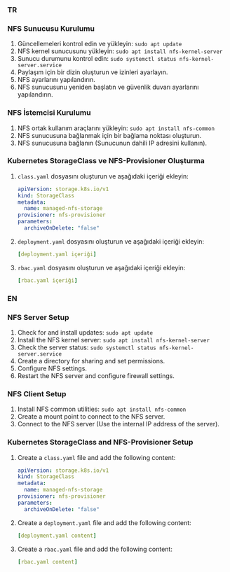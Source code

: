 ### TR
### NFS Sunucusu Kurulumu
1. Güncellemeleri kontrol edin ve yükleyin: `sudo apt update`
2. NFS kernel sunucusunu yükleyin: `sudo apt install nfs-kernel-server`
3. Sunucu durumunu kontrol edin: `sudo systemctl status nfs-kernel-server.service`
4. Paylaşım için bir dizin oluşturun ve izinleri ayarlayın.
5. NFS ayarlarını yapılandırın.
6. NFS sunucusunu yeniden başlatın ve güvenlik duvarı ayarlarını yapılandırın.

### NFS İstemcisi Kurulumu
1. NFS ortak kullanım araçlarını yükleyin: `sudo apt install nfs-common`
2. NFS sunucusuna bağlanmak için bir bağlama noktası oluşturun.
3. NFS sunucusuna bağlanın (Sunucunun dahili IP adresini kullanın).

### Kubernetes StorageClass ve NFS-Provisioner Oluşturma
1. `class.yaml` dosyasını oluşturun ve aşağıdaki içeriği ekleyin:
   ```yaml
   apiVersion: storage.k8s.io/v1
   kind: StorageClass
   metadata:
     name: managed-nfs-storage
   provisioner: nfs-provisioner
   parameters:
     archiveOnDelete: "false"
   ```
2. `deployment.yaml` dosyasını oluşturun ve aşağıdaki içeriği ekleyin:
   ```yaml
   [deployment.yaml içeriği]
   ```
3. `rbac.yaml` dosyasını oluşturun ve aşağıdaki içeriği ekleyin:
   ```yaml
   [rbac.yaml içeriği]
   ```

### EN
### NFS Server Setup
1. Check for and install updates: `sudo apt update`
2. Install the NFS kernel server: `sudo apt install nfs-kernel-server`
3. Check the server status: `sudo systemctl status nfs-kernel-server.service`
4. Create a directory for sharing and set permissions.
5. Configure NFS settings.
6. Restart the NFS server and configure firewall settings.

### NFS Client Setup
1. Install NFS common utilities: `sudo apt install nfs-common`
2. Create a mount point to connect to the NFS server.
3. Connect to the NFS server (Use the internal IP address of the server).

### Kubernetes StorageClass and NFS-Provisioner Setup
1. Create a `class.yaml` file and add the following content:
   ```yaml
   apiVersion: storage.k8s.io/v1
   kind: StorageClass
   metadata:
     name: managed-nfs-storage
   provisioner: nfs-provisioner
   parameters:
     archiveOnDelete: "false"
   ```
2. Create a `deployment.yaml` file and add the following content:
   ```yaml
   [deployment.yaml content]
   ```
3. Create a `rbac.yaml` file and add the following content:
   ```yaml
   [rbac.yaml content]
   ```